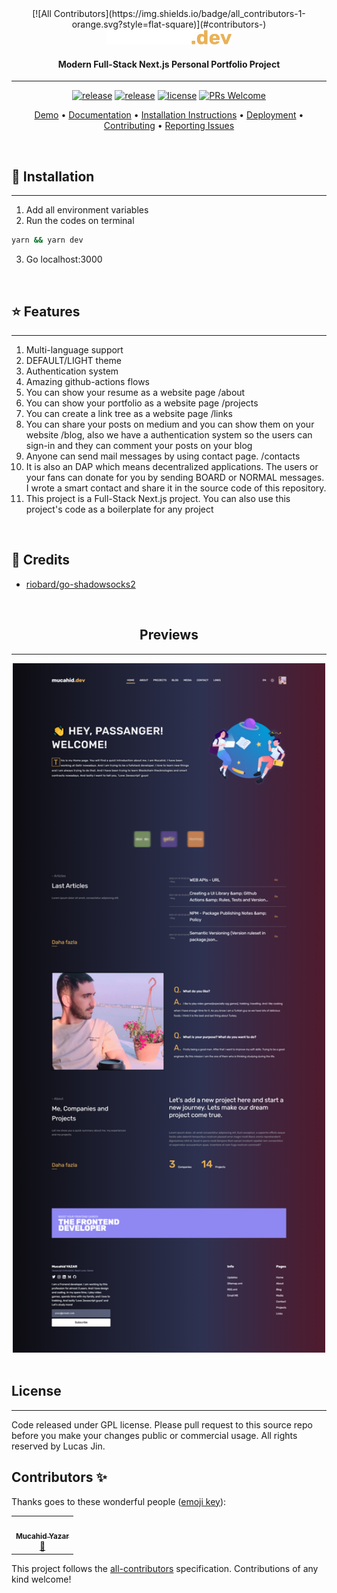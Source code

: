 <div align="center">
<!-- ALL-CONTRIBUTORS-BADGE:START - Do not remove or modify this section -->
[![All Contributors](https://img.shields.io/badge/all_contributors-1-orange.svg?style=flat-square)](#contributors-)
<!-- ALL-CONTRIBUTORS-BADGE:END -->
  <img src="public/github-brand.png" alt="mucahid.dev" width="200">
</div>
<h4 align="center">Modern Full-Stack Next.js Personal Portfolio Project</h4>

<div align="center">

---

[![release](https://img.shields.io/github/release/mucahidyazar/mucahid.dev/all.svg?style=flat-square)](https://github.com/mucahidyazar/mucahid.dev/releases)
[![release](https://img.shields.io/github/workflow/status/mucahidyazar/mucahid.dev/Go?style=flat-square)](https://github.com/mucahidyazar/mucahid.dev/releases)
[![license](https://img.shields.io/github/license/zhiqwang/yolov5-rt-stack?color=dfd)](LICENSE)
[![PRs Welcome](https://img.shields.io/badge/PRs-welcome-pink.svg)](https://github.com/mucahidyazar/mucahid.dev/README.md)

[Demo](https://mucahid.dev) •
[Documentation](https://github.com/mucahidyazar/mucahid.dev) •
[Installation Instructions](https://github.com/mucahidyazar/mucahid.dev) •
[Deployment](#deploy) • [Contributing](.github/CONTRIBUTING.md) •
[Reporting Issues](https://github.com/mucahidyazar/mucahid.dev/pulls)

</div>

<br />

## 🚀 Installation

<hr />

1. Add all environment variables
2. Run the codes on terminal

```bash
yarn && yarn dev
```

3. Go localhost:3000

<br />

## ⭐️ Features

<hr />

1. Multi-language support
2. DEFAULT/LIGHT theme
3. Authentication system
4. Amazing github-actions flows
5. You can show your resume as a website page /about
6. You can show your portfolio as a website page /projects
7. You can create a link tree as a website page /links
8. You can share your posts on medium and you can show them on your website
   /blog, also we have a authentication system so the users can sign-in and they
   can comment your posts on your blog
9. Anyone can send mail messages by using contact page. /contacts
10. It is also an DAP which means decentralized applications. The users or your
    fans can donate for you by sending BOARD or NORMAL messages. I wrote a smart
    contact and share it in the source code of this repository.
11. This project is a Full-Stack Next.js project. You can also use this
    project's code as a boilerplate for any project

<br />

## 🎉 Credits

- [riobard/go-shadowsocks2](https://github.com/riobard/go-shadowsocks2)

<br />

<h2 align="center">Previews</h2>
<hr />
<div align="center">
  <img src="public/images/projects/mucahid.png" alt="mucahid.dev" width="500">
</div>

<br />

## License

<hr />

Code released under GPL license. Please pull request to this source repo before
you make your changes public or commercial usage. All rights reserved by Lucas
Jin.

## Contributors ✨

Thanks goes to these wonderful people ([emoji key](https://allcontributors.org/docs/en/emoji-key)):

<!-- ALL-CONTRIBUTORS-LIST:START - Do not remove or modify this section -->
<!-- prettier-ignore-start -->
<!-- markdownlint-disable -->
<table>
  <tr>
    <td align="center"><a href="http://mucahid.dev"><img src="https://avatars.githubusercontent.com/u/52811808?v=4?s=100" width="100px;" alt=""/><br /><sub><b>Mucahid Yazar</b></sub></a><br /><a href="#maintenance-mucahidyazar" title="Maintenance">🚧</a></td>
  </tr>
</table>

<!-- markdownlint-restore -->
<!-- prettier-ignore-end -->

<!-- ALL-CONTRIBUTORS-LIST:END -->

This project follows the [all-contributors](https://github.com/all-contributors/all-contributors) specification. Contributions of any kind welcome!